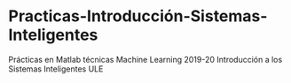 # Practicas-Introducción-Sistemas-Inteligentes
Prácticas en Matlab técnicas Machine Learning 2019-20 Introducción a los Sistemas Inteligentes ULE

